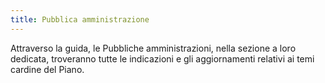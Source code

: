 ```yaml
---
title: Pubblica amministrazione
---
```


Attraverso la guida, le Pubbliche amministrazioni, nella sezione a loro
dedicata, troveranno tutte le indicazioni e gli aggiornamenti relativi ai temi
cardine del Piano.
